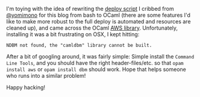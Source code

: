 I'm toying with the idea of rewriting the [deploy script](https://github.com/sgrove/riseos/blob/master/bin/ec2_deploy.sh) I cribbed from [@yomimono](https://github.com/yomimono) for this blog from bash to OCaml (there are some features I'd like to make more robust to the full deploy is automated and resources are cleaned up), and came across the OCaml [AWS library](https://github.com/inhabitedtype/ocaml-aws). Unfortunately, installing it was a bit frustrating on OSX, I kept hitting:

`NDBM not found, the "camldbm" library cannot be built.`

After a bit of googling around, it was fairly simple: Simple install the `Command Line Tools`, and you should have the right header-files/etc. so that `opam install aws` or `opam install dbm` should work. Hope that helps someone who runs into a similar problem!

Happy hacking!

